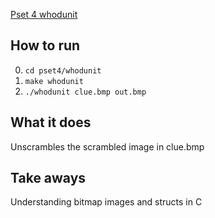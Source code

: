 [Pset 4 whodunit](http://docs.cs50.net/problems/whodunit/whodunit.html)

## How to run
0. `cd pset4/whodunit`
1. `make whodunit`
2. `./whodunit clue.bmp out.bmp`

## What it does
Unscrambles the scrambled image in clue.bmp

## Take aways
Understanding bitmap images and structs in C